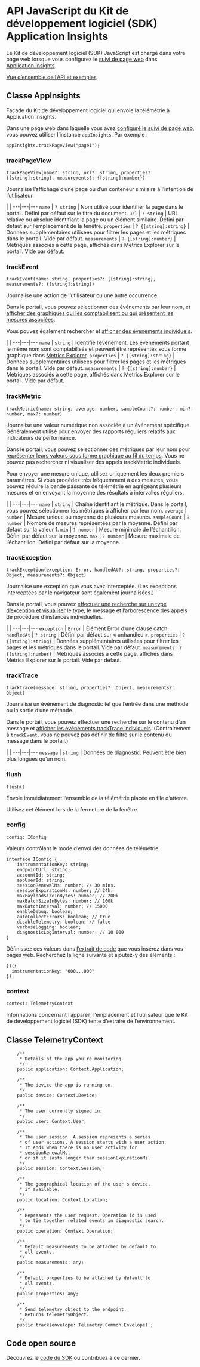 <properties 
	pageTitle="API JavaScript du Kit de développement logiciel (SDK) Application Insights" 
	description="Document de référence" 
	services="application-insights" 
    documentationCenter=".net"
	authors="alancameronwills" 
	manager="douge"/>

<tags 
	ms.service="application-insights" 
	ms.workload="tbd" 
	ms.tgt_pltfrm="ibiza" 
	ms.devlang="na" 
	ms.topic="article" 
	ms.date="07/21/2015" 
	ms.author="awills"/>
 

# API JavaScript du Kit de développement logiciel (SDK) Application Insights

Le Kit de développement logiciel (SDK) JavaScript est chargé dans votre page web lorsque vous configurez le [suivi de page web](app-insights-javascript.md) dans [Application Insights](https://azure.microsoft.com/services/application-insights/).

[Vue d’ensemble de l’API et exemples](app-insights-api-custom-events-metrics.md)

## Classe AppInsights

Façade du Kit de développement logiciel qui envoie la télémétrie à Application Insights.

Dans une page web dans laquelle vous avez [configuré le suivi de page web](app-insights-javascript.md), vous pouvez utiliser l’instance `appInsights`. Par exemple :
    
    appInsights.trackPageView("page1");



### trackPageView

    trackPageView(name?: string, url?: string, properties?:{[string]:string}, measurements?: {[string]:number})

Journalise l’affichage d’une page ou d’un conteneur similaire à l’intention de l’utilisateur.

 | | 
---|---|---
`name` | `? string` | Nom utilisé pour identifier la page dans le portail. Défini par défaut sur le titre du document.
`url` | `? string` | URL relative ou absolue identifiant la page ou un élément similaire. Défini par défaut sur l’emplacement de la fenêtre.
`properties` | `? {[string]:string}` | Données supplémentaires utilisées pour filtrer les pages et les métriques dans le portail. Vide par défaut.
`measurements` | `? {[string]:number}` | Métriques associés à cette page, affichés dans Metrics Explorer sur le portail. Vide par défaut.


### trackEvent

    trackEvent(name: string, properties?: {[string]:string}, measurements?: {[string]:string})

Journalise une action de l’utilisateur ou une autre occurrence.

Dans le portail, vous pouvez sélectionner des événements par leur nom, et [afficher des graphiques qui les comptabilisent ou qui présentent les mesures associées](app-insights-metrics-explorer.md).

Vous pouvez également rechercher et [afficher des événements individuels](app-insights-diagnostic-search.md).

 | | 
---|---|---
 `name` | `string` | Identifie l’événement. Les événements portant le même nom sont comptabilisés et peuvent être représentés sous forme graphique dans [Metrics Explorer](app-insights-metrics-explorer.md).
`properties` | `? {[string]:string}` | Données supplémentaires utilisées pour filtrer les pages et les métriques dans le portail. Vide par défaut.
`measurements` | `? {[string]:number}` | Métriques associés à cette page, affichés dans Metrics Explorer sur le portail. Vide par défaut.


### trackMetric

    trackMetric(name: string, average: number, sampleCount?: number, min?: number, max?: number)


Journalise une valeur numérique non associée à un événement spécifique. Généralement utilisé pour envoyer des rapports réguliers relatifs aux indicateurs de performance.

Dans le portail, vous pouvez sélectionner des métriques par leur nom pour [représenter leurs valeurs sous forme graphique au fil du temps](app-insights-metrics-explorer.md). Vous ne pouvez pas rechercher ni visualiser des appels trackMetric individuels.

Pour envoyer une mesure unique, utilisez uniquement les deux premiers paramètres. Si vous procédez très fréquemment à des mesures, vous pouvez réduire la bande passante de télémétrie en agrégeant plusieurs mesures et en envoyant la moyenne des résultats à intervalles réguliers.

 | | 
---|---|---
`name` | `string` | Chaîne identifiant le métrique. Dans le portail, vous pouvez sélectionner les métriques à afficher par leur nom.
`average` | ` number` | Mesure unique ou moyenne de plusieurs mesures.
`sampleCount` | `? number` | Nombre de mesures représentées par la moyenne. Défini par défaut sur la valeur 1.
`min` | `? number` | Mesure minimale de l’échantillon. Défini par défaut sur la moyenne.
`max` | `? number` | Mesure maximale de l’échantillon. Défini par défaut sur la moyenne.

### trackException

    trackException(exception: Error, handledAt?: string, properties?: Object, measurements?: Object)

Journalise une exception que vous avez interceptée. (Les exceptions interceptées par le navigateur sont également journalisées.)

Dans le portail, vous pouvez [effectuer une recherche sur un type d’exception et visualiser](app-insights-diagnostic-search.md) le type, le message et l’arborescence des appels de procédure d’instances individuelles.

 | | 
---|---|---
`exception` | `Error` | Élément Error d’une clause catch.  
`handledAt` | `? string` | Défini par défaut sur « unhandled ».
`properties` | `? {[string]:string}` | Données supplémentaires utilisées pour filtrer les pages et les métriques dans le portail. Vide par défaut.
`measurements` | `? {[string]:number}` | Métriques associés à cette page, affichés dans Metrics Explorer sur le portail. Vide par défaut.

### trackTrace

    trackTrace(message: string, properties?: Object, measurements?: Object)

Journalise un événement de diagnostic tel que l’entrée dans une méthode ou la sortie d’une méthode.

Dans le portail, vous pouvez effectuer une recherche sur le contenu d’un message et [afficher les événements trackTrace individuels](app-insights-diagnostic-search.md). (Contrairement à `trackEvent`, vous ne pouvez pas définir de filtre sur le contenu du message dans le portail.)

 | | 
---|---|---
`message` | `string` | Données de diagnostic. Peuvent être bien plus longues qu’un nom.

### flush

    flush()

Envoie immédiatement l’ensemble de la télémétrie placée en file d’attente.

Utilisez cet élément lors de la fermeture de la fenêtre.


### config

    config: IConfig

Valeurs contrôlant le mode d’envoi des données de télémétrie.

    interface IConfig {
        instrumentationKey: string;
        endpointUrl: string;
        accountId: string;
        appUserId: string;
        sessionRenewalMs: number; // 30 mins. 
        sessionExpirationMs: number; // 24h. 
        maxPayloadSizeInBytes: number; // 200k
        maxBatchSizeInBytes: number; // 100k
        maxBatchInterval: number; // 15000
        enableDebug: boolean;
        autoCollectErrors: boolean; // true
        disableTelemetry: boolean; // false
        verboseLogging: boolean;
        diagnosticLogInterval: number; // 10 000
    }

Définissez ces valeurs dans [l’extrait de code](app-insights-javascript-api.md) que vous insérez dans vos pages web. Recherchez la ligne suivante et ajoutez-y des éléments :

    })({
      instrumentationKey: "000...000"
    });

### context

    context: TelemetryContext

Informations concernant l’appareil, l’emplacement et l’utilisateur que le Kit de développement logiciel (SDK) tente d’extraire de l’environnement.


## Classe TelemetryContext




        /**
         * Details of the app you're monitoring.
         */
        public application: Context.Application;

        /**
         * The device the app is running on.
         */
        public device: Context.Device;

        /**
         * The user currently signed in.
         */
        public user: Context.User;

        /**
         * The user session. A session represents a series
         * of user actions. A session starts with a user action.
         * It ends when there is no user activity for 
         * sessionRenewalMs, 
         * or if it lasts longer than sessionExpirationMs.
         */
        public session: Context.Session;

        /**
         * The geographical location of the user's device,
         * if available.
         */
        public location: Context.Location;

        /**
         * Represents the user request. Operation id is used
         * to tie together related events in diagnostic search.
         */
        public operation: Context.Operation;

        /**
         * Default measurements to be attached by default to
         * all events.
         */
        public measurements: any;

        /**
         * Default properties to be attached by default to
         * all events. 
         */
        public properties: any;

        /**
         * Send telemetry object to the endpoint.
         * Returns telemetryObject.
         */
        public track(envelope: Telemetry.Common.Envelope) ;


## Code open source

Découvrez le [code du SDK](https://github.com/Microsoft/ApplicationInsights-js) ou contribuez à ce dernier.

<!---HONumber=August15_HO6-->